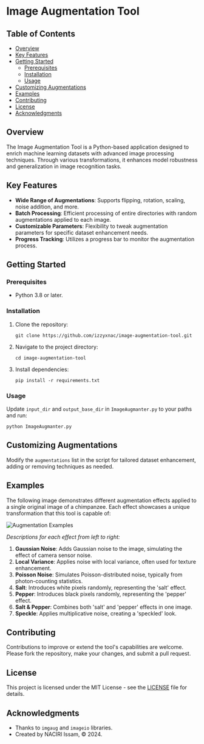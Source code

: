# Image Augmentation Tool

## Table of Contents

- [Overview](#overview)
- [Key Features](#key-features)
- [Getting Started](#getting-started)
  - [Prerequisites](#prerequisites)
  - [Installation](#installation)
  - [Usage](#usage)
- [Customizing Augmentations](#customizing-augmentations)
- [Examples](#Examples)
- [Contributing](#contributing)
- [License](#license)
- [Acknowledgments](#acknowledgments)

## Overview

The Image Augmentation Tool is a Python-based application designed to enrich machine learning datasets with advanced image processing techniques. Through various transformations, it enhances model robustness and generalization in image recognition tasks.

## Key Features

- **Wide Range of Augmentations**: Supports flipping, rotation, scaling, noise addition, and more.
- **Batch Processing**: Efficient processing of entire directories with random augmentations applied to each image.
- **Customizable Parameters**: Flexibility to tweak augmentation parameters for specific dataset enhancement needs.
- **Progress Tracking**: Utilizes a progress bar to monitor the augmentation process.

## Getting Started

### Prerequisites

- Python 3.8 or later.

### Installation

1. Clone the repository:
   ```
   git clone https://github.com/izzyxnac/image-augmentation-tool.git
   ```
2. Navigate to the project directory:
   ```
   cd image-augmentation-tool
   ```
3. Install dependencies:
   ```
   pip install -r requirements.txt
   ```

### Usage

Update `input_dir` and `output_base_dir` in `ImageAugmanter.py` to your paths and run:

```
python ImageAugmanter.py
```

## Customizing Augmentations

Modify the `augmentations` list in the script for tailored dataset enhancement, adding or removing techniques as needed.

## Examples

The following image demonstrates different augmentation effects applied to a single original image of a chimpanzee. Each effect showcases a unique transformation that this tool is capable of:

![Augmentation Examples](https://github.com/izzyxnac/image-augmentation-tool/blob/main/examples/monkey-noise.png)

_Descriptions for each effect from left to right:_

1. **Gaussian Noise**: Adds Gaussian noise to the image, simulating the effect of camera sensor noise.
2. **Local Variance**: Applies noise with local variance, often used for texture enhancement.
3. **Poisson Noise**: Simulates Poisson-distributed noise, typically from photon-counting statistics.
4. **Salt**: Introduces white pixels randomly, representing the 'salt' effect.
5. **Pepper**: Introduces black pixels randomly, representing the 'pepper' effect.
6. **Salt & Pepper**: Combines both 'salt' and 'pepper' effects in one image.
7. **Speckle**: Applies multiplicative noise, creating a 'speckled' look.

## Contributing

Contributions to improve or extend the tool's capabilities are welcome. Please fork the repository, make your changes, and submit a pull request.

## License

This project is licensed under the MIT License - see the [LICENSE](LICENSE) file for details.

## Acknowledgments

- Thanks to `imgaug` and `imageio` libraries.
- Created by NACIRI Issam, © 2024.
